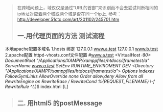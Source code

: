 > 在跨域问题上，域仅仅是通过“URL的首部”来识别而不会去尝试判断相同的ip地址对应着两个域或两个域是否在同一个ip上.
> 参考：http://developer.51cto.com/art/201102/245701.htm
> ## 一.用代理页面的方法 测试流程
本地apache配置多域名
1.hosts 绑定 
	127.0.0.1 www.a.test
	127.0.0.1 www.b.test
2.apache配置 httpd-vhosts.conf文件配置
	#www.a.test
<VirtualHost *:80>
    DocumentRoot "/Applications/XAMPP/xamppfiles/htdocs/iframetest/a"
    ServerName www.a.test
   SetEnv RUNTIME_ENVIROMENT DEV
   <Directory "/Applications/XAMPP/xamppfiles/htdocs/iframetest/a">
      Options Indexes FollowSymLinks
      AllowOverride none
      Order allow,deny
      Allow from all         
      RewriteEngine on
      RewriteBase    /
      RewriteCond %{REQUEST_FILENAME}   !-f
      RewriteRule ^(.*)$ index.html [L]
   </Directory>
</VirtualHost>
> ## 二. 用html5 的postMessage


